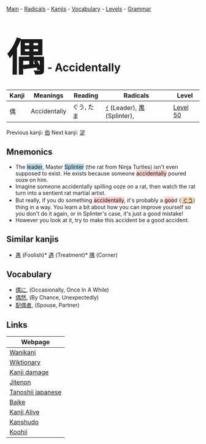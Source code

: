 <style> bigfont {font-size: 100px}</style>
[Main](../index.md) -
[Radicals](../radicals.md) -
[Kanjis](../kanjis.md) -
[Vocabulary](../vocabulary.md) -
[Levels](../levels.md) -
[Grammar](../grammar.md)
# <bigfont> 偶</bigfont> - Accidentally 

| Kanji | Meanings | Reading | Radicals | Level |
| --- | --- | --- | --- | --- |
| 偶 | Accidentally | ぐう, たま | [ｲ](../radicals/ｲ.md) (Leader), [禺](../radicals/禺.md) (Splinter),  | [Level 50](../levels/wk_level50.md) |

Previous kanji: [伯](伯.md) Next kanji: [淀](淀.md) 

## Mnemonics
 * The <span style="background-color:#ADD8E6"> leader</span>, Master <span style="background-color:#ADD8E6"> Splinter</span> (the rat from Ninja Turtles) isn't even supposed to exist. He exists because someone <span style="background-color:#ffcccb"> accidentally</span> poured ooze on him.
* Imagine someone accidentally spilling ooze on a rat, then watch the rat turn into a sentient rat martial artist.
* But really, if you do something <span style="background-color:#ffcccb"> accidentally</span>, it's probably a <span style="background-color:#ffcccb"> goo</span>d (<span style="background-color:#fed8b1"> [ぐう](https://jisho.org/search/ぐう)</span>) thing in a way. You learn a bit about how you can improve yourself so you don't do it again, or in Splinter's case, it's just a good mistake!
* However you look at it, try to make this accident be a good accident.


## Similar kanjis
 * [愚](愚.md) (Foolish)* [遇](遇.md) (Treatment)* [隅](隅.md) (Corner)


## Vocabulary
 * [偶に](../vocabulary/偶.md), (Occasionally, Once In A While)
* [偶然](../vocabulary/偶.md), (By Chance, Unexpectedly)
* [配偶者](../vocabulary/偶.md), (Spouse, Partner)



## Links 

| Webpage |
| --- |
| [Wanikani          ](https://www.wanikani.com/kanji/偶) |
| [Wiktionary        ](https://en.wiktionary.org/wiki/偶) |
| [Kanji damage      ](http://www.kanjidamage.com/kanji/search?utf8=✓&q=偶) |
| [Jitenon           ](https://jitenon.com/kanji/偶) |
| [Tanoshii japanese ](https://www.tanoshiijapanese.com/dictionary/kanji.cfm?k=偶) |
| [Baike             ](https://baike.baidu.com/item/偶) |
| [Kanji Alive       ](https://app.kanjialive.com/偶) |
| [Kanshudo          ](https://www.kanshudo.com/searchmn?q=偶) |
| [Koohii            ](https://kanji.koohii.com/study/kanji/偶) |
